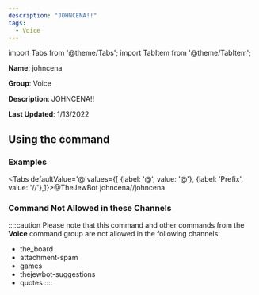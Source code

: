 ```yaml
---
description: "JOHNCENA!!"
tags:
  - Voice
---
```

import Tabs from '@theme/Tabs';
import TabItem from '@theme/TabItem';

**Name**: johncena

**Group**: Voice

**Description**: JOHNCENA!!

**Last Updated**: 1/13/2022

## Using the command

### Examples
<Tabs defaultValue='@'values={[ {label: '@', value: '@'}, {label: 'Prefix', value: '//'},]}><TabItem value='@'>@TheJewBot johncena</TabItem><TabItem value='//'>//johncena</TabItem></Tabs>

### Command Not Allowed in these Channels
::::caution Please note that this command and other commands from the **Voice** command group are not allowed in the following channels:
- the_board
- attachment-spam
- games
- thejewbot-suggestions
- quotes
::::